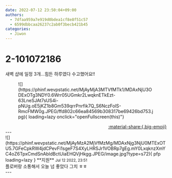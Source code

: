 ```yaml
---
date: 2022-07-12 23:50:04+09:00
authors:
  - 7dfaa959a7e919d0bdea1cf8e8f51c57
  - 6599dbbcaa26237c2ab0f3becb421b45
categories:
  - Jiwon
---
```


# 2-101072186

<div class="post-container" markdown="1">
<div class="content-container md-sidebar__scrollwrap" markdown="1">

새벽 샵에 일정 3개...힘든 하루였다 수고했어요!!
<figure markdown="1">
![](https://phinf.wevpstatic.net/MjAyMjA3MTVfMTk1/MDAxNjU3ODExOTg3NDY0.6Wrr05UGmkr2LwqknETkEzt-63LneSJAt7sUS4i-pNUg.oE5jKZ1b8Gm539qrrPnrfik7Q_S6NczFolS-RmcFMW0g.JPEG/ffd802c66ea84569b308317be69426bd753.jpg){ loading=lazy onclick="openFullscreen(this)"}
</figure>


</div>
</div>

<div style="text-align: right;" markdown="1">
<a href="https://weverse.io/fromis9/fanpost/2-101072186" style="text-align: right;">:material-share:{.big-emoji}</a>
</div>
---

<div class="comments-container md-sidebar__scrollwrap" markdown="1">
<div class="comment" markdown="1">
<div class='id-container' markdown="1">
![](https://phinf.wevpstatic.net/MjAyMzA2MjVfMzMg/MDAxNjg3NjU0MTExOTU5.7GFeCpkRW4jdCPevFi1sgeF7S4XyLHRSJr1VOBRp7gEg.mY0LxqknzXmYC4oZ6TpxCmdSnAbldBctUiaEHQVjHkgg.JPEG/image.jpg?type=s72){ pfp loading=lazy }
**<span class="artist">지원</span>** <small>Jul 12 2022, 23:51</small><br>
</div>
<div class='comment-body' markdown="1">
플로버랑 소통해서 오늘 넘 좋았다 그치 ㅎㅎ
</div>
</div>
</div>
---
